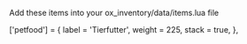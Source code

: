 Add these items into your ox_inventory/data/items.lua file

['petfood'] = {
    label = 'Tierfutter',
    weight = 225,
    stack = true,
},